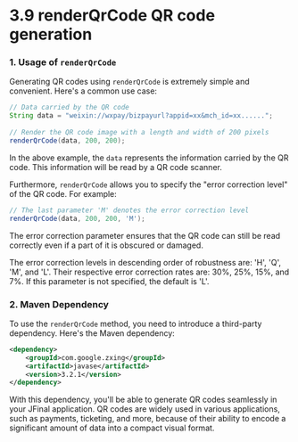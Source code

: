# 3.9 renderQrCode QR code generation

### 1. Usage of `renderQrCode`
Generating QR codes using `renderQrCode` is extremely simple and convenient. Here's a common use case:

```java
// Data carried by the QR code
String data = "weixin://wxpay/bizpayurl?appid=xx&mch_id=xx......";
 
// Render the QR code image with a length and width of 200 pixels
renderQrCode(data, 200, 200);
```

In the above example, the `data` represents the information carried by the QR code. This information will be read by a QR code scanner.

Furthermore, `renderQrCode` allows you to specify the "error correction level" of the QR code. For example:

```java
// The last parameter 'M' denotes the error correction level
renderQrCode(data, 200, 200, 'M');
```

The error correction parameter ensures that the QR code can still be read correctly even if a part of it is obscured or damaged.

The error correction levels in descending order of robustness are: 'H', 'Q', 'M', and 'L'. Their respective error correction rates are: 30%, 25%, 15%, and 7%. If this parameter is not specified, the default is 'L'.

### 2. Maven Dependency
To use the `renderQrCode` method, you need to introduce a third-party dependency. Here's the Maven dependency:

```xml
<dependency>
    <groupId>com.google.zxing</groupId>
    <artifactId>javase</artifactId>
    <version>3.2.1</version>
</dependency>
```

With this dependency, you'll be able to generate QR codes seamlessly in your JFinal application. QR codes are widely used in various applications, such as payments, ticketing, and more, because of their ability to encode a significant amount of data into a compact visual format.